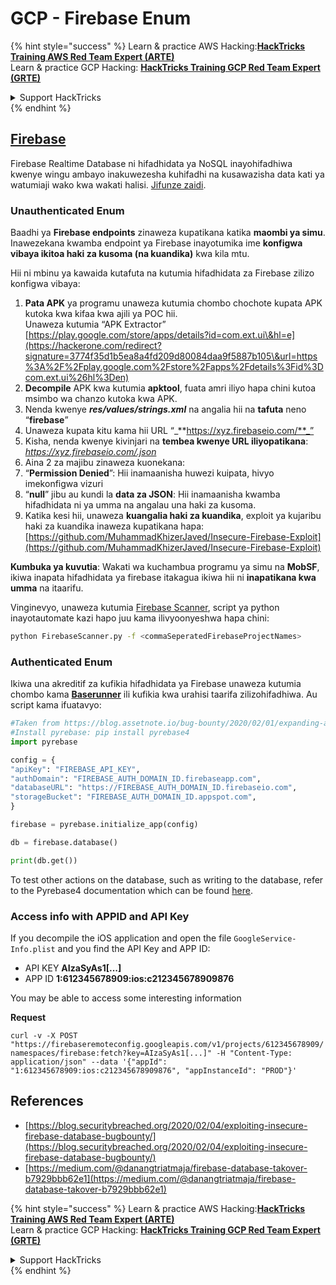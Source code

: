# GCP - Firebase Enum

{% hint style="success" %}
Learn & practice AWS Hacking:<img src="../../../.gitbook/assets/image (1) (1) (1) (1).png" alt="" data-size="line">[**HackTricks Training AWS Red Team Expert (ARTE)**](https://training.hacktricks.xyz/courses/arte)<img src="../../../.gitbook/assets/image (1) (1) (1) (1).png" alt="" data-size="line">\
Learn & practice GCP Hacking: <img src="../../../.gitbook/assets/image (2) (1).png" alt="" data-size="line">[**HackTricks Training GCP Red Team Expert (GRTE)**<img src="../../../.gitbook/assets/image (2) (1).png" alt="" data-size="line">](https://training.hacktricks.xyz/courses/grte)

<details>

<summary>Support HackTricks</summary>

* Check the [**subscription plans**](https://github.com/sponsors/carlospolop)!
* **Join the** 💬 [**Discord group**](https://discord.gg/hRep4RUj7f) or the [**telegram group**](https://t.me/peass) or **follow** us on **Twitter** 🐦 [**@hacktricks\_live**](https://twitter.com/hacktricks_live)**.**
* **Share hacking tricks by submitting PRs to the** [**HackTricks**](https://github.com/carlospolop/hacktricks) and [**HackTricks Cloud**](https://github.com/carlospolop/hacktricks-cloud) github repos.

</details>
{% endhint %}

## [Firebase](https://cloud.google.com/sdk/gcloud/reference/firebase/)

Firebase Realtime Database ni hifadhidata ya NoSQL inayohifadhiwa kwenye wingu ambayo inakuwezesha kuhifadhi na kusawazisha data kati ya watumiaji wako kwa wakati halisi. [Jifunze zaidi](https://firebase.google.com/products/realtime-database/).

### Unauthenticated Enum

Baadhi ya **Firebase endpoints** zinaweza kupatikana katika **maombi ya simu**. Inawezekana kwamba endpoint ya Firebase inayotumika ime **konfigwa vibaya ikitoa haki za kusoma (na kuandika)** kwa kila mtu.

Hii ni mbinu ya kawaida kutafuta na kutumia hifadhidata za Firebase zilizo konfigwa vibaya:

1. **Pata APK** ya programu unaweza kutumia chombo chochote kupata APK kutoka kwa kifaa kwa ajili ya POC hii.\
Unaweza kutumia “APK Extractor” [https://play.google.com/store/apps/details?id=com.ext.ui\&hl=e](https://hackerone.com/redirect?signature=3774f35d1b5ea8a4fd209d80084daa9f5887b105\&url=https%3A%2F%2Fplay.google.com%2Fstore%2Fapps%2Fdetails%3Fid%3Dcom.ext.ui%26hl%3Den)
2. **Decompile** APK kwa kutumia **apktool**, fuata amri iliyo hapa chini kutoa msimbo wa chanzo kutoka kwa APK.
3. Nenda kwenye _**res/values/strings.xml**_ na angalia hii na **tafuta** neno “**firebase**”
4. Unaweza kupata kitu kama hii URL “_**https://xyz.firebaseio.com/**_”
5. Kisha, nenda kwenye kivinjari na **tembea kwenye URL iliyopatikana**: _https://xyz.firebaseio.com/.json_
6. Aina 2 za majibu zinaweza kuonekana:
1. “**Permission Denied**”: Hii inamaanisha huwezi kuipata, hivyo imekonfigwa vizuri
2. “**null**” jibu au kundi la **data za JSON**: Hii inamaanisha kwamba hifadhidata ni ya umma na angalau una haki za kusoma.
1. Katika kesi hii, unaweza **kuangalia haki za kuandika**, exploit ya kujaribu haki za kuandika inaweza kupatikana hapa: [https://github.com/MuhammadKhizerJaved/Insecure-Firebase-Exploit](https://github.com/MuhammadKhizerJaved/Insecure-Firebase-Exploit)

**Kumbuka ya kuvutia**: Wakati wa kuchambua programu ya simu na **MobSF**, ikiwa inapata hifadhidata ya firebase itakagua ikiwa hii ni **inapatikana kwa umma** na itaarifu.

Vinginevyo, unaweza kutumia [Firebase Scanner](https://github.com/shivsahni/FireBaseScanner), script ya python inayotautomate kazi hapo juu kama ilivyoonyeshwa hapa chini:
```bash
python FirebaseScanner.py -f <commaSeperatedFirebaseProjectNames>
```
### Authenticated Enum

Ikiwa una akreditif za kufikia hifadhidata ya Firebase unaweza kutumia chombo kama [**Baserunner**](https://github.com/iosiro/baserunner) ili kufikia kwa urahisi taarifa zilizohifadhiwa. Au script kama ifuatavyo:
```python
#Taken from https://blog.assetnote.io/bug-bounty/2020/02/01/expanding-attack-surface-react-native/
#Install pyrebase: pip install pyrebase4
import pyrebase

config = {
"apiKey": "FIREBASE_API_KEY",
"authDomain": "FIREBASE_AUTH_DOMAIN_ID.firebaseapp.com",
"databaseURL": "https://FIREBASE_AUTH_DOMAIN_ID.firebaseio.com",
"storageBucket": "FIREBASE_AUTH_DOMAIN_ID.appspot.com",
}

firebase = pyrebase.initialize_app(config)

db = firebase.database()

print(db.get())
```
To test other actions on the database, such as writing to the database, refer to the Pyrebase4 documentation which can be found [here](https://github.com/nhorvath/Pyrebase4).

### Access info with APPID and API Key <a href="#access-info-with-appid-and-api-key" id="access-info-with-appid-and-api-key"></a>

If you decompile the iOS application and open the file `GoogleService-Info.plist` and you find the API Key and APP ID:

* API KEY **AIzaSyAs1\[...]**
* APP ID **1:612345678909:ios:c212345678909876**

You may be able to access some interesting information

**Request**

`curl -v -X POST "https://firebaseremoteconfig.googleapis.com/v1/projects/612345678909/namespaces/firebase:fetch?key=AIzaSyAs1[...]" -H "Content-Type: application/json" --data '{"appId": "1:612345678909:ios:c212345678909876", "appInstanceId": "PROD"}'`

## References <a href="#references" id="references"></a>

* ​[https://blog.securitybreached.org/2020/02/04/exploiting-insecure-firebase-database-bugbounty/](https://blog.securitybreached.org/2020/02/04/exploiting-insecure-firebase-database-bugbounty/)​
* ​[https://medium.com/@danangtriatmaja/firebase-database-takover-b7929bbb62e1](https://medium.com/@danangtriatmaja/firebase-database-takover-b7929bbb62e1)​

{% hint style="success" %}
Learn & practice AWS Hacking:<img src="../../../.gitbook/assets/image (1) (1) (1) (1).png" alt="" data-size="line">[**HackTricks Training AWS Red Team Expert (ARTE)**](https://training.hacktricks.xyz/courses/arte)<img src="../../../.gitbook/assets/image (1) (1) (1) (1).png" alt="" data-size="line">\
Learn & practice GCP Hacking: <img src="../../../.gitbook/assets/image (2) (1).png" alt="" data-size="line">[**HackTricks Training GCP Red Team Expert (GRTE)**<img src="../../../.gitbook/assets/image (2) (1).png" alt="" data-size="line">](https://training.hacktricks.xyz/courses/grte)

<details>

<summary>Support HackTricks</summary>

* Check the [**subscription plans**](https://github.com/sponsors/carlospolop)!
* **Join the** 💬 [**Discord group**](https://discord.gg/hRep4RUj7f) or the [**telegram group**](https://t.me/peass) or **follow** us on **Twitter** 🐦 [**@hacktricks\_live**](https://twitter.com/hacktricks_live)**.**
* **Share hacking tricks by submitting PRs to the** [**HackTricks**](https://github.com/carlospolop/hacktricks) and [**HackTricks Cloud**](https://github.com/carlospolop/hacktricks-cloud) github repos.

</details>
{% endhint %}

